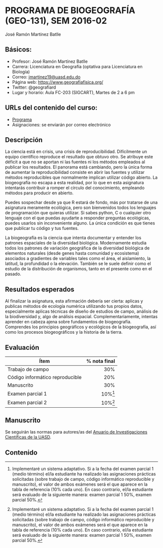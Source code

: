 # PROGRAMA DE BIOGEOGRAFÍA (GEO-131), SEM 2016-02
José Ramón Martínez Batlle

## Básicos:
* Profesor: José Ramón Martínez Batlle
* Carrera: Licenciatura en Geografía (optativa para Licenciatura en Biología)
* Correo: jmartinez19@uasd.edu.do
* Página web: https://www.geografiafisica.org/
* Twitter: @geografiard
* Lugar y horario: Aula FC-203 (SIGCART), Martes de 2 a 6 pm

## URLs del contenido del curso:
* [Programa](programa-biogeografia-geo1310.md)
* Asignaciones: se enviarán por correo electrónico

## Descripción

La ciencia está en crisis, una crisis de reproducibilidad. Difícilmente un equipo científico reproduce el resultado que obtuvo otro. Se atribuye este déficit a que no se aportan ni las fuentes ni los métodos empleados al publicar los resultados. El panorama está cambiando, pero la única forma de aumentar la reproducibilidad consiste en abrir las fuentes y utilizar métodos reproducibles que normalmente implican utilizar código abierto. La biogeografía no escapa a esta realidad, por lo que en esta asignatura intentarás contribuir a romper el círculo del conocimiento, empleando métodos para producir en abierto.

Puedes sospechar desde ya que R estará de fondo, más por tratarse de una asignatura meramente ecológica, pero son bienvenidos todos los lenguajes de programación que quieras utilizar. Si sabes python, C o cualquier otro lenguaje con el que puedas ayudarte a responder preguntas ecológicas, puedes usarlos sin inconveniente alguno. La única condición es que tienes que publicar tu código y tus fuentes.

La biogeografía es la ciencia que intenta documentar y entender los patrones espaciales de la diversidad biológica. Modernamente estudia todos los patrones de variación geográfica de la diversidad biológica de elementos naturales (desde genes hasta comunidad y ecosistema) asociados a gradientes de variables tales como el área, el aislamiento, la latitud, la profundidad o la elevación. También se le suele definir como el estudio de la distribución de organismos, tanto en el presente como en el pasado.

## Resultados esperados

Al finalizar la asignatura, esta afirmación debería ser cierta: aplicas y publicas métodos de ecología numérica utilizando tus propios datos, especialmente aplicas técnicas de diseño de estudios de campo, análisis de la biodiversidad y, algo de análisis espacial. Complementariamente, intentas aprender en cabeza ajena sobre fundamentos de biogeografía. Comprendes los principios geográficos y ecológicos de la biogeografía, así como los procesos biogeográficos y la historia de la tierra.

## Evaluación

| Ítem | % nota final |
|-|-:|
| Trabajo de campo | 30% |
| Código informático reproducible | 20% |
| Manuscrito | 30% |
| Examen parcial 1 | 10%[^1] |
| Examen parcial 2 | 10%[^1] |

[^1]: Implementaré un sistema adaptativo. Si a la fecha del examen parcial 1 (medio término) el/la estudiante ha realizado las asignaciones prácticas solicitadas (sobre trabajo de campo, código informático reproducible y manuscrito), el valor de ambos exámenes será el que aparece en la tabla de referencia (10% cada uno). En caso contrario, el/la estudiante será evaluado de la siguiente manera: examen parcial 1 50%, examen parcial 50%.

## Manuscrito

Se seguirán las normas para autores/as del [Anuario de Investigaciones Científicas de la UASD](instrucciones-para-autores-anuario-investigaciones-cientificas-UASD.pdf).

## Contenido